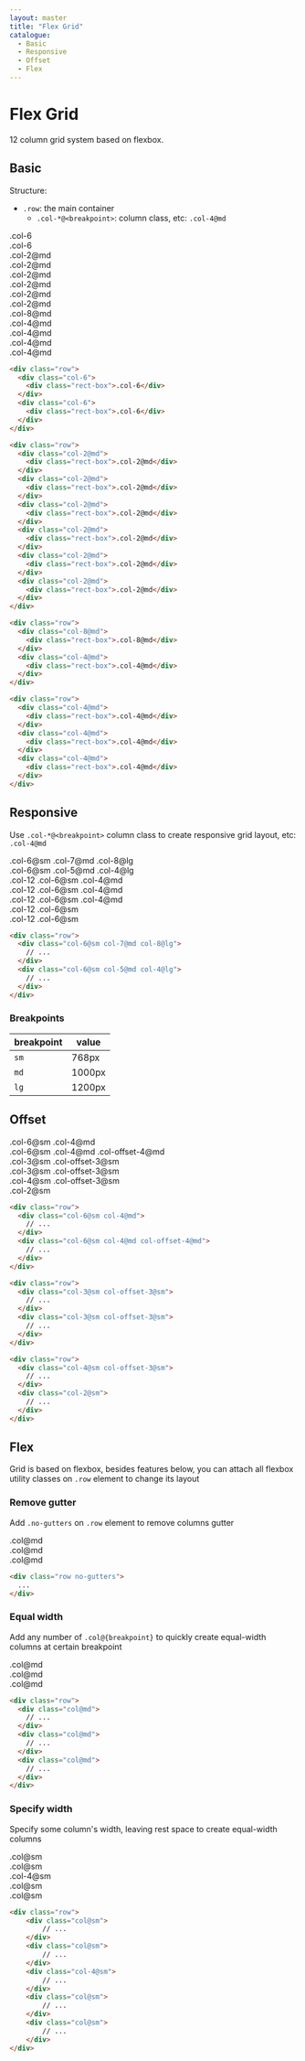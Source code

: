 ```yaml
---
layout: master
title: "Flex Grid"
catalogue:
  - Basic
  - Responsive
  - Offset
  - Flex
---
```


# Flex Grid
12 column grid system based on flexbox.

## Basic

Structure:
- `.row`: the main container
  - `.col-*@<breakpoint>`: column class, etc: `.col-4@md`

<div class="row">
  <div class="col-6">
    <div class="rect-box">.col-6</div>
  </div>
  <div class="col-6">
    <div class="rect-box">.col-6</div>
  </div>
</div>

<div class="row">
  <div class="col-2@md">
    <div class="rect-box">.col-2@md</div>
  </div>
  <div class="col-2@md">
    <div class="rect-box">.col-2@md</div>
  </div>
  <div class="col-2@md">
    <div class="rect-box">.col-2@md</div>
  </div>
  <div class="col-2@md">
    <div class="rect-box">.col-2@md</div>
  </div>
  <div class="col-2@md">
    <div class="rect-box">.col-2@md</div>
  </div>
  <div class="col-2@md">
    <div class="rect-box">.col-2@md</div>
  </div>
</div>

<div class="row">
  <div class="col-8@md">
    <div class="rect-box">.col-8@md</div>
  </div>
  <div class="col-4@md">
    <div class="rect-box">.col-4@md</div>
  </div>
</div>

<div class="row">
  <div class="col-4@md">
    <div class="rect-box">.col-4@md</div>
  </div>
  <div class="col-4@md">
    <div class="rect-box">.col-4@md</div>
  </div>
  <div class="col-4@md">
    <div class="rect-box">.col-4@md</div>
  </div>
</div>

```html
<div class="row">
  <div class="col-6">
    <div class="rect-box">.col-6</div>
  </div>
  <div class="col-6">
    <div class="rect-box">.col-6</div>
  </div>
</div>

<div class="row">
  <div class="col-2@md">
    <div class="rect-box">.col-2@md</div>
  </div>
  <div class="col-2@md">
    <div class="rect-box">.col-2@md</div>
  </div>
  <div class="col-2@md">
    <div class="rect-box">.col-2@md</div>
  </div>
  <div class="col-2@md">
    <div class="rect-box">.col-2@md</div>
  </div>
  <div class="col-2@md">
    <div class="rect-box">.col-2@md</div>
  </div>
  <div class="col-2@md">
    <div class="rect-box">.col-2@md</div>
  </div>
</div>

<div class="row">
  <div class="col-8@md">
    <div class="rect-box">.col-8@md</div>
  </div>
  <div class="col-4@md">
    <div class="rect-box">.col-4@md</div>
  </div>
</div>

<div class="row">
  <div class="col-4@md">
    <div class="rect-box">.col-4@md</div>
  </div>
  <div class="col-4@md">
    <div class="rect-box">.col-4@md</div>
  </div>
  <div class="col-4@md">
    <div class="rect-box">.col-4@md</div>
  </div>
</div>
```

## Responsive

Use `.col-*@<breakpoint>` column class to create responsive grid layout, etc: `.col-4@md`

<div class="row">
  <div class="col-6@sm col-7@md col-8@lg">
    <div class="rect-box">.col-6@sm .col-7@md .col-8@lg</div>
  </div>
  <div class="col-6@sm col-5@md col-4@lg">
    <div class="rect-box">.col-6@sm .col-5@md .col-4@lg</div>
  </div>
</div>
<div class="row">
  <div class="col-12 col-6@sm col-4@md">
    <div class="rect-box">.col-12 .col-6@sm .col-4@md</div>
  </div>
  <div class="col-12 col-6@sm col-4@md">
    <div class="rect-box">.col-12 .col-6@sm .col-4@md</div>
  </div>
  <div class="col-12 col-6@sm col-4@md">
    <div class="rect-box">.col-12 .col-6@sm .col-4@md</div>
  </div>
</div>
<div class="row">
  <div class="col-12 col-6@sm">
    <div class="rect-box">.col-12 .col-6@sm</div>
  </div>
  <div class="col-12 col-6@sm">
    <div class="rect-box">.col-12 .col-6@sm</div>
  </div>
</div>

```html
<div class="row">
  <div class="col-6@sm col-7@md col-8@lg">
    // ...
  </div>
  <div class="col-6@sm col-5@md col-4@lg">
    // ...
  </div>
</div>
```

### Breakpoints

<table class="table table--bordered">
  <thead>
    <tr class="bg-light">
      <th>breakpoint</th>
      <th>value</th>
    </tr>
  </thead>
  <tbody>
    <tr>
      <td><code>sm</code></td>
      <td>768px</td>
    </tr>
    <tr>
      <td><code>md</code></td>
      <td>1000px</td>
    </tr>
    <tr>
      <td><code>lg</code></td>
      <td>1200px</td>
    </tr>
  </tbody>
</table>

## Offset

<div class="row">
  <div class="col-6@sm col-4@md">
    <div class="rect-box">.col-6@sm .col-4@md</div>
  </div>
  <div class="col-6@sm col-4@md col-offset-4@md">
    <div class="rect-box">.col-6@sm .col-4@md .col-offset-4@md</div>
  </div>
</div>
<div class="row">
  <div class="col-3@sm col-offset-3@sm">
    <div class="rect-box">.col-3@sm .col-offset-3@sm</div>
  </div>
  <div class="col-3@sm col-offset-3@sm">
    <div class="rect-box">.col-3@sm .col-offset-3@sm</div>
  </div>
</div>
<div class="row">
  <div class="col-4@sm col-offset-3@sm">
    <div class="rect-box">.col-4@sm .col-offset-3@sm</div>
  </div>
  <div class="col-2@sm">
    <div class="rect-box">.col-2@sm</div>
  </div>
</div>

```html
<div class="row">
  <div class="col-6@sm col-4@md">
    // ...
  </div>
  <div class="col-6@sm col-4@md col-offset-4@md">
    // ...
  </div>
</div>

<div class="row">
  <div class="col-3@sm col-offset-3@sm">
    // ...
  </div>
  <div class="col-3@sm col-offset-3@sm">
    // ...
  </div>
</div>

<div class="row">
  <div class="col-4@sm col-offset-3@sm">
    // ...
  </div>
  <div class="col-2@sm">
    // ...
  </div>
</div>
```

## Flex

Grid is based on flexbox, besides features below, you can attach all flexbox utility classes on `.row` element to change its layout

### Remove gutter

Add `.no-gutters` on `.row` element to remove columns gutter

<div class="row no-gutters">
    <div class="col@md">
        <div class="rect-box">.col@md</div>
    </div>
    <div class="col@md">
        <div class="rect-box">.col@md</div>
    </div>
    <div class="col@md">
        <div class="rect-box">.col@md</div>
    </div>
</div>

```html
<div class="row no-gutters">
  ...
</div>
```

### Equal width

Add any number of `.col@{breakpoint}` to quickly create equal-width columns at certain breakpoint

<div class="row">
    <div class="col@md">
        <div class="rect-box">.col@md</div>
    </div>
    <div class="col@md">
        <div class="rect-box">.col@md</div>
    </div>
    <div class="col@md">
        <div class="rect-box">.col@md</div>
    </div>
</div>

```html
<div class="row">
  <div class="col@md">
    // ...
  </div>
  <div class="col@md">
    // ...
  </div>
  <div class="col@md">
    // ...
  </div>
</div>
```

### Specify width

Specify some column's width, leaving rest space to create equal-width columns

<div class="row">
    <div class="col@sm">
        <div class="rect-box">.col@sm</div>
    </div>
    <div class="col@sm">
        <div class="rect-box">.col@sm</div>
    </div>
    <div class="col-4@sm">
        <div class="rect-box">.col-4@sm</div>
    </div>
    <div class="col@sm">
        <div class="rect-box">.col@sm</div>
    </div>
    <div class="col@sm">
        <div class="rect-box">.col@sm</div>
    </div>
</div>

```html
<div class="row">
    <div class="col@sm">
        // ...
    </div>
    <div class="col@sm">
        // ...
    </div>
    <div class="col-4@sm">
        // ...
    </div>
    <div class="col@sm">
        // ...
    </div>
    <div class="col@sm">
        // ...
    </div>
</div>
```
